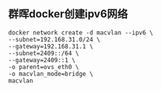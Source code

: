## 群晖docker创建ipv6网络

```shell
docker network create -d macvlan --ipv6 \
--subnet=192.168.31.0/24 \
--gateway=192.168.31.1 \
--subnet=2409::/64 \
--gateway=2409::1 \
-o parent=ovs_eth0 \
-o macvlan_mode=bridge \
macvlan
```

